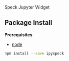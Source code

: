 Speck Jupyter Widget

Package Install
---------------

**Prerequisites**
- [node](http://nodejs.org/)

```bash
npm install --save ipyspeck
```
